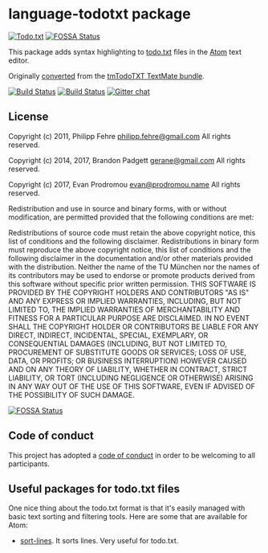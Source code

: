 # language-todotxt package

[![Todo.txt](http://todotxt.org/images/todotxt_logo_2012.png)](http://todotxt.org/)
[![FOSSA Status](https://app.fossa.io/api/projects/git%2Bgithub.com%2Ftodotxt%2Flanguage-todotxt.svg?type=shield)](https://app.fossa.io/projects/git%2Bgithub.com%2Ftodotxt%2Flanguage-todotxt?ref=badge_shield)

This package adds syntax highlighting to [todo.txt](http://todotxt.org/) files
in the [Atom](https://atom.io/) text editor.

Originally [converted](http://atom.io/docs/latest/converting-a-text-mate-bundle)
from the [tmTodoTXT TextMate
bundle](https://github.com/sideshowcoder/tmTodoTXT).

[![Build Status](https://travis-ci.org/todotxt/language-todotxt.svg?branch=master)](https://travis-ci.org/todotxt/language-todotxt)
[![Build Status](https://ci.appveyor.com/api/projects/status/oepsrww0c70esa4j/branch/master?svg=true)](https://ci.appveyor.com/project/karbassi/language-todotxt/branch/master)
[![Gitter chat](https://badges.gitter.im/todotxt/language-todotxt.png)](https://gitter.im/todotxt/language-todotxt)

## License

Copyright (c) 2011, Philipp Fehre <philipp.fehre@gmail.com> All rights reserved.

Copyright (c) 2014, 2017, Brandon Padgett <gerane@gmail.com> All rights reserved.

Copyright (c) 2017, Evan Prodromou <evan@prodromou.name> All rights reserved.

Redistribution and use in source and binary forms, with or without modification,
are permitted provided that the following conditions are met:

Redistributions of source code must retain the above copyright notice, this list
of conditions and the following disclaimer. Redistributions in binary form must
reproduce the above copyright notice, this list of conditions and the following
disclaimer in the documentation and/or other materials provided with the
distribution. Neither the name of the TU München nor the names of its
contributors may be used to endorse or promote products derived from this
software without specific prior written permission. THIS SOFTWARE IS PROVIDED BY
THE COPYRIGHT HOLDERS AND CONTRIBUTORS "AS IS" AND ANY EXPRESS OR IMPLIED
WARRANTIES, INCLUDING, BUT NOT LIMITED TO, THE IMPLIED WARRANTIES OF
MERCHANTABILITY AND FITNESS FOR A PARTICULAR PURPOSE ARE DISCLAIMED. IN NO EVENT
SHALL THE COPYRIGHT HOLDER OR CONTRIBUTORS BE LIABLE FOR ANY DIRECT, INDIRECT,
INCIDENTAL, SPECIAL, EXEMPLARY, OR CONSEQUENTIAL DAMAGES (INCLUDING, BUT NOT
LIMITED TO, PROCUREMENT OF SUBSTITUTE GOODS OR SERVICES; LOSS OF USE, DATA, OR
PROFITS; OR BUSINESS INTERRUPTION) HOWEVER CAUSED AND ON ANY THEORY OF
LIABILITY, WHETHER IN CONTRACT, STRICT LIABILITY, OR TORT (INCLUDING NEGLIGENCE
OR OTHERWISE) ARISING IN ANY WAY OUT OF THE USE OF THIS SOFTWARE, EVEN IF
ADVISED OF THE POSSIBILITY OF SUCH DAMAGE.


[![FOSSA Status](https://app.fossa.io/api/projects/git%2Bgithub.com%2Ftodotxt%2Flanguage-todotxt.svg?type=large)](https://app.fossa.io/projects/git%2Bgithub.com%2Ftodotxt%2Flanguage-todotxt?ref=badge_large)

## Code of conduct

This project has adopted a [code of conduct](https://github.com/todotxt/language-todotxt/blob/master/CODE_OF_CONDUCT.md)
in order to be welcoming to all participants.

## Useful packages for todo.txt files

One nice thing about the todo.txt format is that it's easily managed with basic
text sorting and filtering tools. Here are some that are available for Atom:

- [sort-lines](https://github.com/atom/sort-lines). It sorts lines. Very useful
  for todo.txt.